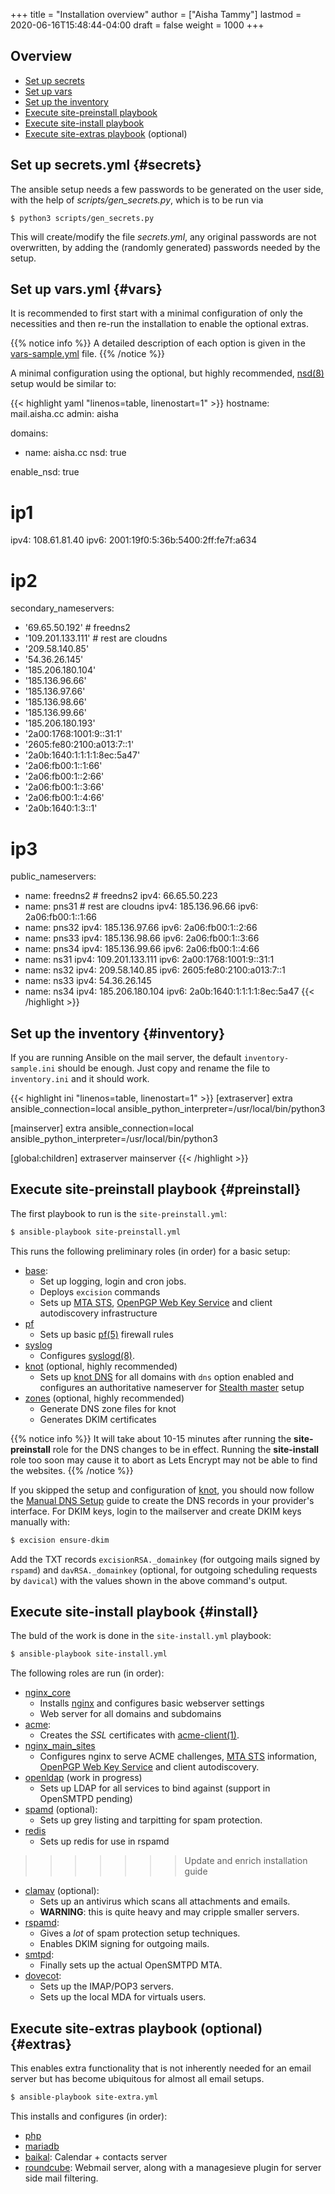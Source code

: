 +++
title = "Installation overview"
author = ["Aisha Tammy"]
lastmod = 2020-06-16T15:48:44-04:00
draft = false
weight = 1000
+++

## Overview
- [Set up secrets](#secrets)
- [Set up vars](#vars)
- [Set up the inventory](#inventory)
- [Execute site-preinstall playbook](#preinstall)
- [Execute site-install playbook](#install)
- [Execute site-extras playbook](#extras) (optional)

## Set up secrets.yml {#secrets}

The ansible setup needs a few passwords to be generated on the user side, with the help of *scripts/gen_secrets.py*, which is to be run via
```
$ python3 scripts/gen_secrets.py
```

This will create/modify the file *secrets.yml*, any original passwords are not overwritten, by adding the (randomly generated) passwords needed by the setup.

## Set up vars.yml {#vars}

It is recommended to first start with a minimal configuration of only the necessities and then re-run the installation to enable the optional extras.

{{% notice info %}}
A detailed description of each option is given in the [vars-sample.yml](https://github.com/Excision-Mail/Excision-Mail/blob/master/vars-sample.yml) file.
{{% /notice %}}

A minimal configuration using the optional, but highly recommended, [nsd(8)](https://man.openbsd.org/nsd.8) setup would be similar to:

{{< highlight yaml "linenos=table, linenostart=1" >}}
hostname: mail.aisha.cc
admin: aisha

domains:
  - name: aisha.cc
    nsd: true

enable_nsd: true

# ip1
ipv4: 108.61.81.40
ipv6: 2001:19f0:5:36b:5400:2ff:fe7f:a634

# ip2
secondary_nameservers:
  - '69.65.50.192' # freedns2
  - '109.201.133.111' # rest are cloudns
  - '209.58.140.85'
  - '54.36.26.145'
  - '185.206.180.104'
  - '185.136.96.66'
  - '185.136.97.66'
  - '185.136.98.66'
  - '185.136.99.66'
  - '185.206.180.193'
  - '2a00:1768:1001:9::31:1'
  - '2605:fe80:2100:a013:7::1'
  - '2a0b:1640:1:1:1:1:8ec:5a47'
  - '2a06:fb00:1::1:66'
  - '2a06:fb00:1::2:66'
  - '2a06:fb00:1::3:66'
  - '2a06:fb00:1::4:66'
  - '2a0b:1640:1:3::1'

# ip3
public_nameservers:
  - name: freedns2 # freedns2
    ipv4: 66.65.50.223
  - name: pns31 # rest are cloudns
    ipv4: 185.136.96.66
    ipv6: 2a06:fb00:1::1:66
  - name: pns32
    ipv4: 185.136.97.66
    ipv6: 2a06:fb00:1::2:66
  - name: pns33
    ipv4: 185.136.98.66
    ipv6: 2a06:fb00:1::3:66
  - name: pns34
    ipv4: 185.136.99.66
    ipv6: 2a06:fb00:1::4:66
  - name: ns31
    ipv4: 109.201.133.111
    ipv6: 2a00:1768:1001:9::31:1
  - name: ns32
    ipv4: 209.58.140.85
    ipv6: 2605:fe80:2100:a013:7::1
  - name: ns33
    ipv4: 54.36.26.145
  - name: ns34
    ipv4: 185.206.180.104
    ipv6: 2a0b:1640:1:1:1:1:8ec:5a47
{{< /highlight >}}

## Set up the inventory {#inventory}

If you are running Ansible on the mail server, the default `inventory-sample.ini` should be enough. Just copy and rename the file to `inventory.ini` and it should work.

{{< highlight ini "linenos=table, linenostart=1" >}}
[extraserver]
extra ansible_connection=local ansible_python_interpreter=/usr/local/bin/python3

[mainserver]
extra ansible_connection=local ansible_python_interpreter=/usr/local/bin/python3

[global:children]
extraserver
mainserver
{{< /highlight >}}


## Execute site-preinstall playbook {#preinstall}

The first playbook to run is the `site-preinstall.yml`:

```sh
$ ansible-playbook site-preinstall.yml
```

This runs the following preliminary roles (in order) for a basic setup:

- [base](https://github.com/Excision-Mail/Excision-Mail/tree/master/roles/base):
    - Set up logging, login and cron jobs.
    - Deploys `excision` commands
    - Sets up [MTA STS](https://datatracker.ietf.org/doc/html/rfc8461), [OpenPGP Web Key Service](https://wiki.gnupg.org/WKS) and client autodiscovery infrastructure
- [pf](https://www.openbsd.org/faq/pf/)
    - Sets up basic [pf(5)](https://man.openbsd.org/pf.conf.5) firewall rules
- [syslog](https://github.com/Excision-Mail/ansible-syslog)
    - Configures [syslogd(8)](https://man.openbsd.org/syslogd.8).
- [knot](https://github.com/Excision-Mail/Excision-Mail/tree/develop/roles/knot) (optional, highly recommended)
    - Sets up [knot DNS](https://www.knot-dns.cz/) for all domains with `dns` option enabled and configures an authoritative nameserver for [Stealth master](guides/secondary/#stealth-master) setup
- [zones](https://github.com/Excision-Mail/Excision-Mail/tree/develop/roles/zones) (optional, highly recommended)
    - Generate DNS zone files for knot
    - Generates DKIM certificates

{{% notice info %}}
It will take about 10-15 minutes after running the **site-preinstall** role for the DNS changes to be in effect. Running the **site-install** role too soon may cause it to abort as Lets Encrypt may not be able to find the websites.
{{% /notice %}}

If you skipped the setup and configuration of [knot](https://github.com/Excision-Mail/Excision-Mail/tree/develop/roles/knot), you should now follow the [Manual DNS Setup](guides/manualdns/) guide to create the DNS records in your provider's interface. For DKIM keys, login to the mailserver and create DKIM keys manually with:

```sh
$ excision ensure-dkim
```
Add the TXT records `excisionRSA._domainkey` (for outgoing mails signed by `rspamd`) and `davRSA._domainkey` (optional, for outgoing scheduling requests by `davical`) with the values shown in the above command's output.

## Execute site-install playbook {#install}

The buld of the work is done in the `site-install.yml` playbook:

```sh
$ ansible-playbook site-install.yml
```

The following roles are run (in order):

- [nginx_core](https://github.com/Excision-Mail/ansible-nginx)
    - Installs [nginx](https://www.nginx.com/) and configures basic webserver settings
    - Web server for all domains and subdomains
- [acme](https://github.com/Excision-Mail/Excision-Mail/tree/develop/roles/acme):
    - Creates the *SSL* certificates with [acme-client(1)](https://man.openbsd.org/man1/acme-client.1).
- [nginx_main_sites](https://github.com/Excision-Mail/Excision-Mail/tree/develop/roles/nginx_extra_sites)
    - Configures nginx to serve ACME challenges, [MTA STS](https://datatracker.ietf.org/doc/html/rfc8461) information, [OpenPGP Web Key Service](https://wiki.gnupg.org/WKS) and client autodiscovery.
- [openldap](https://github.com/Excision-Mail/ansible-openldap) (work in progress)
    - Sets up LDAP for all services to bind against (support in OpenSMTPD pending)
- [spamd](https://github.com/Excision-Mail/Excision-Mail/tree/master/roles/spamd) (optional):
    - Sets up grey listing and tarpitting for spam protection.
- [redis](https://github.com/Excision-Mail/ansible-redis)
    - Sets up redis for use in rspamd
>>>>>>> Update and enrich installation guide
- [clamav](https://github.com/Excision-Mail/Excision-Mail/tree/master/roles/clamav) (optional):
    - Sets up an antivirus which scans all attachments and emails.
    - **WARNING**: this is quite heavy and may cripple smaller servers.
- [rspamd](https://github.com/Excision-Mail/Excision-Mail/tree/master/roles/rspamd):
    - Gives a *lot* of spam protection setup techniques.
    - Enables DKIM signing for outgoing mails.
- [smtpd](https://github.com/Excision-Mail/Excision-Mail/tree/master/roles/smtpd):
    - Finally sets up the actual OpenSMTPD MTA.
- [dovecot](https://github.com/Excision-Mail/Excision-Mail/tree/master/roles/dovecot):
    - Sets up the IMAP/POP3 servers.
    - Sets up the local MDA for virtuals users.

## Execute site-extras playbook (optional) {#extras}

This enables extra functionality that is not inherently needed for an email server but has become ubiquitous for almost all email setups.

```sh
$ ansible-playbook site-extra.yml
```

This installs and configures (in order):

- [php](https://github.com/Excision-Mail/Excision-Mail/tree/master/roles/php)
- [mariadb](https://github.com/Excision-Mail/Excision-Mail/tree/master/roles/mariadb)
- [baikal](https://github.com/Excision-Mail/Excision-Mail/tree/master/roles/baikal): Calendar + contacts server
- [roundcube](https://github.com/Excision-Mail/Excision-Mail/tree/master/roles/roundcube): Webmail server, along with a managesieve plugin for server side mail filtering.
